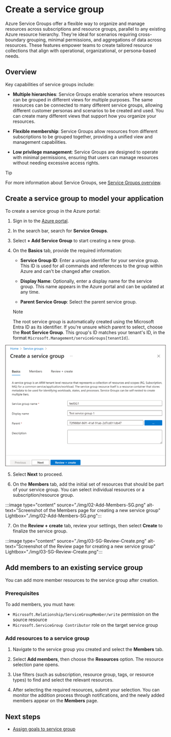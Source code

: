 # Create a service group

Azure Service Groups offer a flexible way to organize and manage resources across subscriptions and resource groups, parallel to any existing Azure resource hierarchy. They're ideal for scenarios requiring cross-boundary grouping, minimal permissions, and aggregations of data across resources. These features empower teams to create tailored resource collections that align with operational, organizational, or persona-based needs.

## Overview

Key capabilities of service groups include:

- **Multiple hierarchies**: Service Groups enable scenarios where resources can be grouped in different views for multiple purposes. The same resources can be connected to many different service groups, allowing different customer personas and scenarios to be created and used. You can create many different views that support how you organize your resources.

- **Flexible membership**: Service Groups allow resources from different subscriptions to be grouped together, providing a unified view and management capabilities.

- **Low privilege management**: Service Groups are designed to operate with minimal permissions, ensuring that users can manage resources without needing excessive access rights.

> [!TIP]
> For more information about Service Groups, see [Service Groups overview](https://learn.microsoft.com/azure/governance/service-groups/overview).

## Create a service group to model your application

To create a service group in the Azure portal:

1. Sign in to the [Azure portal](https://portal.azure.com).

2. In the search bar, search for **Service Groups**.

3. Select **+ Add Service Group** to start creating a new group.

4. On the **Basics** tab, provide the required information:

   - **Service Group ID**: Enter a unique identifier for your service group. This ID is used for all commands and references to the group within Azure and can't be changed after creation.

   - **Display Name**: Optionally, enter a display name for the service group. This name appears in the Azure portal and can be updated at any time.

   - **Parent Service Group**: Select the parent service group.

   > [!NOTE]
   > The root service group is automatically created using the Microsoft Entra ID as its identifier. If you're unsure which parent to select, choose the **Root Service Group**. This group's ID matches your tenant's ID, in the format `Microsoft.Management/serviceGroups[tenantId]`.

![Screenshot of the Basics page for creating a new service group](./img/01-Create-SG.png)

5. Select **Next** to proceed.

6. On the **Members** tab, add the initial set of resources that should be part of your service group. You can select individual resources or a subscription/resource group.

:::image type="content" source="./img/02-Add-Members-SG.png" alt-text="Screenshot of the Members page for creating a new service group" Lightbox="./img/02-Add-Members-SG.png":::

7. On the **Review + create** tab, review your settings, then select **Create** to finalize the service group.

:::image type="content" source="./img/03-SG-Review-Create.png" alt-text="Screenshot of the Review page for creating a new service group" Lightbox="./img/03-SG-Review-Create.png":::

## Add members to an existing service group

You can add more member resources to the service group after creation.

### Prerequisites

To add members, you must have:

- `Microsoft.Relationship/ServiceGroupMember/write` permission on the source resource
- `Microsoft.ServiceGroup Contributor` role on the target service group

### Add resources to a service group

1. Navigate to the service group you created and select the **Members** tab.

2. Select **Add members**, then choose the **Resources** option. The resource selection pane opens.

3. Use filters (such as subscription, resource group, tags, or resource types) to find and select the relevant resources.

4. After selecting the required resources, submit your selection. You can monitor the addition process through notifications, and the newly added members appear on the **Members** page.

## Next steps

- [Assign goals to service group](./Goals%20and%20recommendations/AssignGoals.md)
